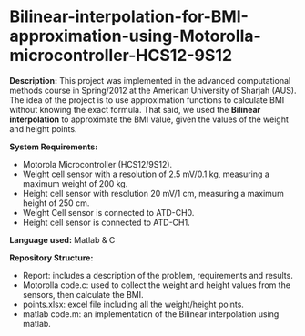# Bilinear-interpolation-for-BMI-approximation-using-Motorolla-microcontroller-HCS12-9S12
**Description:**
This project was implemented in the advanced computational methods course in Spring/2012 at the American University of Sharjah (AUS).
The idea of the project is to use approximation functions to calculate BMI without knowing the exact formula. That said, we used the 
**Bilinear interpolation** to approximate the BMI value, given the values of the weight and height points.

**System Requirements:**

 - Motorola Microcontroller (HCS12/9S12).
 - Weight cell sensor with a resolution of 2.5 mV/0.1 kg, measuring a
   maximum weight of 200 kg.
 - Height cell sensor with resolution 20 mV/1 cm, measuring a maximum height of 250 cm.
 - Weight Cell sensor is connected to ATD-CH0.
 - Height cell sensor is connected to ATD-CH1.

**Language used:** Matlab & C

**Repository Structure:**

 - Report: includes a description of the problem, requirements and results.
 - Motorolla code.c: used to collect the weight and height values from the sensors, then calculate the BMI.
 - points.xlsx: excel file including all the weight/height points.
 - matlab code.m: an implementation of the Bilinear interpolation using matlab.
 


